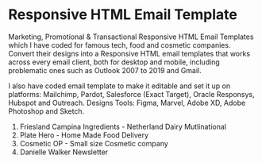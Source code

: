 # Responsive HTML Email Template
Marketing, Promotional &amp; Transactional Responsive HTML Email Templates which I have coded for famous tech, food and cosmetic companies.
Convert their designs into a Responsive HTML email templates that works across every email client, both for desktop and mobile, including problematic ones such as Outlook 2007 to 2019 and Gmail.

I also have coded email template to make it editable and set it up on platforms: Mailchimp, Pardot, Salesforce (Exact Target), Oracle Responsys, Hubspot and Outreach.
Designs Tools: Figma, Marvel, Adobe XD, Adobe Photoshop and Sketch.

1. Friesland Campina Ingredients - Netherland Dairy Mutlinational
2. Plate Hero - Home Made Food Delivery
3. Cosmetic OP - Small size Cosmetic company
4. Danielle Walker Newsletter
